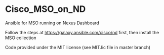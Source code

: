 # Cisco_MSO_on_ND
Ansible for MSO running on Nexus Dashboard

Follow the steps at https://galaxy.ansible.com/cisco/nd first, then install the MSO collection

Code provided under the MIT license (see MIT.lic file in master branch)
